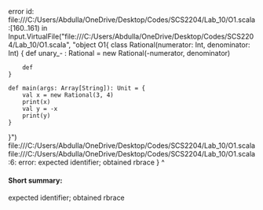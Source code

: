 error id: file:///C:/Users/Abdulla/OneDrive/Desktop/Codes/SCS2204/Lab_10/O1.scala:[160..161) in Input.VirtualFile("file:///C:/Users/Abdulla/OneDrive/Desktop/Codes/SCS2204/Lab_10/O1.scala", "object O1{
    class Rational(numerator: Int, denominator: Int) {
        def unary_- : Rational = new Rational(-numerator, denominator)

        def 
    }

    def main(args: Array[String]): Unit = {
        val x = new Rational(3, 4)
        print(x)       
        val y = -x     
        print(y)
    }
}")
file:///C:/Users/Abdulla/OneDrive/Desktop/Codes/SCS2204/Lab_10/O1.scala
file:///C:/Users/Abdulla/OneDrive/Desktop/Codes/SCS2204/Lab_10/O1.scala:6: error: expected identifier; obtained rbrace
    }
    ^
#### Short summary: 

expected identifier; obtained rbrace